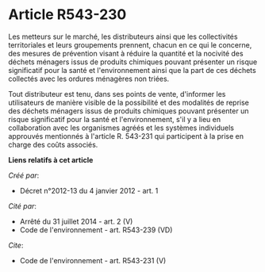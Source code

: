 # Article R543-230

Les metteurs sur le marché, les distributeurs ainsi que les collectivités territoriales et leurs groupements prennent, chacun
en ce qui le concerne, des mesures de prévention visant à réduire la quantité et la nocivité des déchets ménagers issus de
produits chimiques pouvant présenter un risque significatif pour la santé et l'environnement ainsi que la part de ces déchets
collectés avec les ordures ménagères non triées.

Tout distributeur est tenu, dans ses points de vente, d'informer les utilisateurs de manière visible de la possibilité et des
modalités de reprise des déchets ménagers issus de produits chimiques pouvant présenter un risque significatif pour la santé
et l'environnement, s'il y a lieu en collaboration avec les organismes agréés et les systèmes individuels approuvés
mentionnés à l'article R. 543-231 qui participent à la prise en charge des coûts associés.

**Liens relatifs à cet article**

_Créé par_:

  - Décret n°2012-13 du 4 janvier 2012 - art. 1

_Cité par_:

  - Arrêté du 31 juillet 2014 - art. 2 (V)
  - Code de l'environnement - art. R543-239 (VD)

_Cite_:

  - Code de l'environnement - art. R543-231 (V)
